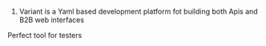 1. Variant is a Yaml based development platform fot building both Apis and B2B web interfaces


Perfect tool for testers
